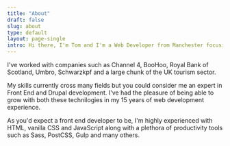 ```yaml
---
title: "About"
draft: false
slug: about
type: default
layout: page-single
intro: Hi there, I'm Tom and I'm a Web Developer from Manchester focusing on front-end and Drupal development. I've been developing websites commercially since 2010 and dabbling in all things web since 2005.
---
```

I've worked with companies such as Channel 4, BooHoo, Royal Bank of Scotland, Umbro, Schwarzkpf and a large chunk of the UK tourism sector.

My skills currently cross many fields but you could consider me an expert in Front End and Drupal development. I've had the pleasure of being able to grow with both these technilogies in my 15 years of web development experience.

As you'd expect a front end developer to be, I'm highly experienced with HTML, vanilla CSS and JavaScript along with a plethora of productivity tools such as Sass, PostCSS, Gulp and many others.